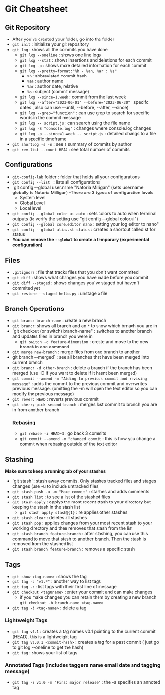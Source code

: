 # Git Cheatsheet

## Git Repository
- After you've created your folder, go into the folder
- `git init` : initialize your git repository
- `git log` : shows all the commits you have done
  - `git log --oneline` : shows one line logs
  - `git log --stat` : shows insertions and deletions for each commit
  - `git log -p` : shows more detailed information for each commit
  - `git log --pretty=format:"%h - %an, %ar : %s"`
    - `%h` : abbreviated commit hash
    - `%an` : author name
    - `%ar` : author date, relative
    - `%s` : subject (commit message)
  - `git log --since=1.week` : commit from the last week
  - `git log --after="2023-06-01" --before="2023-06-30"` : specifc dates ( also can use --until, --before, --after, --since)
  - `git log --grep="function"` : can use grep to search for specific words in the commit message
  - `git log -- script.js` : can search using the file name
  - `git log -S "console.log"` : changes where console.log changes
  - `git log -p --since=1.week -- script.js` : detailed changs to a file in a specific timeframe
- `git shortlog -s -n` : see a summary of commits by author
- `git rev-list --count HEAD` : see total number of commits
 
## Configurations
- `git-config-lab` folder : folder that holds all your configurations
- `git config --list ` : lists all configurations
- `git config --global user.name "Natoria Milligan" (sets user.name globally to Natoria Milligan)
  -There are 3 types of configuration levels
    - System level
    - Global Level
    - Local level
- `git config --global color ui auto` : sets colors to auto when terminal outputs (to verify the setting use "git config --global color.ui")
- `git config --global core.editor nano` : setting your log editor to nano"
- `git config --global alias.st status` : creates a shortcut called st for status
- **You can remove the `--global` to create a temporary (experimental configuration)**

## Files
- `.gitignore` : file that tracks files that you don't want commited
- `git diff` : shows what changes you have made before you commit
- `git diff --staged` : shows changes you've staged but haven't commited yet
- `git restore --staged hello.py` : unstage a file

## Branch Operations
- `git branch branch-name` : create a new branch
- `git branch`: shows all branch and an `*` to show which brnach you are in
- `git checkout (or switch) branch-name" : switches to another branch and updates files in branch you were in
  - `git switch -c feature-dimension` : create and move to the new branch in one command
- `git merge new-branch` : merge files from one branch to another
- git branch --merged` : see all branches that have been merged into current branch
- `git branch -d other-branch` : delete a branch if the branch has been merged (use -D if you want to delete if it hasnt been merged)
- `git commit --amend -m "Adding to previous commit and revising message"` : adds the commit to the previous commit and overwrites previous message. (omitting the -m will open the text editor so you can modify the previous message)
- `git revert HEAD` : reverts previous commit
- `git cherry-pick second-branch` : merges last commit to branch you are in from another branch
  ### Rebasing
    - `git rebase -i HEAD~3` : go back 3 commits
    - `git commit --amend -m "changed commit` : this is how you change a commit when rebasing outside of the text editor
 
## Stashing
**Make sure to keep a running tab of your stashes**
- `git stash' : stash away commits. Only stashes tracked files and stages changes (use -u to include untracked files)
- `git stash push -u -m "Make commit"` : stashes and adds comments
- `git stash list` : to see a list of the stashed files
- `git stash apply` : applys the most recent stash to your directory but keeping the stash in the stash list
  - `git stash apply stash@{1}` : re applies other stashes
- `git stash clear` : deletes all stashes
- `git stash pop` : applies changes from your most recent stash to your working directory and then removes that stash from the list
- `git stash branch feature-branch` : after stashing, you can use this command to move that stash to another branch. Then the stash is removed from the stashed list
- `git stash branch feature-branch` : removes a specific stash

## Tags
  - `git show <tag-name>` : shows the tag
  - `git tag -l "v1.*"` : another way to list tags
  - `git tag -n` : list tags with their first line of message
  - `git checkout <tag0name>` : enter your commit and can make changes
    - if you make changes you can retain them by creating a new branch `git checkout -b branch-name <tag-name>`
  - `git tag -d <tag-name>` : delete a tag
  ### Lightweight Tags
  - `git tag v0.1` : creates a tag names v0.1 pointing to the current commit (HEAD). this is a lightweight tag
  - `git tag v0.0.1 <commit-hash>` : creates a tag for a past commit ( just go to git log --oneline to get the hash)
  - `git tag` : shows your list of tags
  ### Annotated Tags (includes taggers name email date and tagging message)
  - `git tag -a v1.0 -m "First major release"` : the -a specifies an annoted tag
    

    
